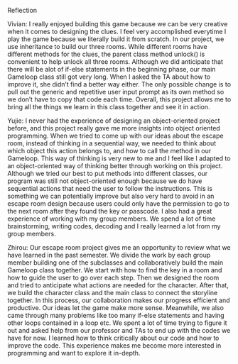Reflection

Vivian: I really enjoyed building this game because we can be very creative when it comes to designing the clues. I feel very accomplished everytime I play the game because we literally build it from scratch. In our project, we use inheritance to build our three rooms. While different rooms have different methods for the clues, the parent class method unlock() is convenient to help unlock all three rooms. Although we did anticipate that there will be alot of if-else statements in the beginning phase, our main Gameloop class still got very long. When I asked the TA about how to improve it, she didn’t find a better way either. The only possible change is to pull out the generic and repetitive user input prompt as its own method so we don’t have to copy that code each time. Overall, this project allows me to bring all the things we learn in this class together and see it in action.

Yujie: I never had the experience of designing an object-oriented project before, and this project really gave me more insights into object oriented programming. When we tried to come up with our ideas about the escape room, instead of thinking in a sequential way, we needed to think about which object this action belongs to, and how to call the method in our Gameloop. This way of thinking is very new to me and I feel like I adapted to an object-oriented way of thinking better through working on this project. Although we tried our best to put methods into different classes, our program was still not object-oriented enough because we do have sequential actions that need the user to follow the instructions. This is something we can potentially improve but also very hard to avoid in an escape room design because users could only have the permission to go to the next room after they found the key or passcode. I also had a great experience of working with my group members. We spend a lot of time brainstorming, writing codes, decoding and I really learned a lot from my group members. 

Zhirou: Our escape room project gives me an opportunity to review what we have learned in the past semester. We divide the work by each group member building one of the subclasses and collaboratively build the main Gameloop class together. We start with how to find the key in a room and how to guide the user to go over each step. Then we designed the room and tried to anticipate what actions are needed for the character. After that, we build the character class and the main class to connect the storyline together. In this process, our collaboration makes our progress efficient and productive. Our ideas let the game make more sense. Meanwhile, we also came through many problems like too many if-else statements and having other loops contained in a loop etc. We spent a lot of time trying to figure it out and asked help from our professor and TAs to end up with the codes we have for now. I learned how to think critically about our code and how to improve the code. This experience makes me become more interested in programming and want to explore it in-depth.
